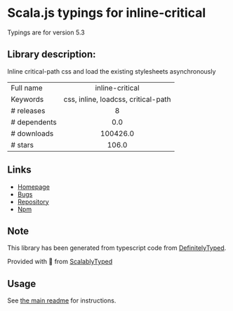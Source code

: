 
# Scala.js typings for inline-critical

Typings are for version 5.3

## Library description:
Inline critical-path css and load the existing stylesheets asynchronously

|                    |                 |
| ------------------ | :-------------: |
| Full name          | inline-critical |
| Keywords           | css, inline, loadcss, critical-path |
| # releases         | 8 |
| # dependents       | 0.0 |
| # downloads        | 100426.0 |
| # stars            | 106.0 |

## Links
- [Homepage](https://github.com/bezoerb/inline-critical#readme)
- [Bugs](https://github.com/bezoerb/inline-critical/issues)
- [Repository](https://github.com/bezoerb/inline-critical)
- [Npm](https://www.npmjs.com/package/inline-critical)
    


## Note
This library has been generated from typescript code from [DefinitelyTyped](https://definitelytyped.org).

Provided with :purple_heart: from [ScalablyTyped](https://github.com/oyvindberg/ScalablyTyped)

## Usage
See [the main readme](../../readme.md) for instructions.


